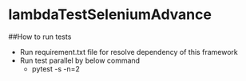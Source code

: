 # lambdaTestSeleniumAdvance

##How to run tests

* Run requirement.txt file for resolve dependency of this framework
* Run test parallel by below command
  * pytest -s -n=2
